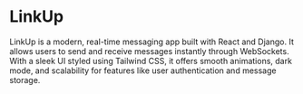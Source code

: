 # LinkUp
LinkUp is a modern, real-time messaging app built with React and Django. It allows users to send and receive messages instantly through WebSockets. With a sleek UI styled using Tailwind CSS, it offers smooth animations, dark mode, and scalability for features like user authentication and message storage.
